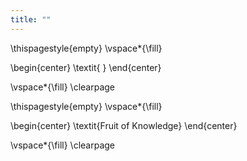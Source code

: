 ```yaml
---
title: ""
---
```


\thispagestyle{empty}
\vspace*{\fill}

\begin{center}
\textit{ }
\end{center}

\vspace*{\fill}
\clearpage

\thispagestyle{empty}
\vspace*{\fill}

\begin{center}
\textit{Fruit of Knowledge}
\end{center}

\vspace*{\fill}
\clearpage
